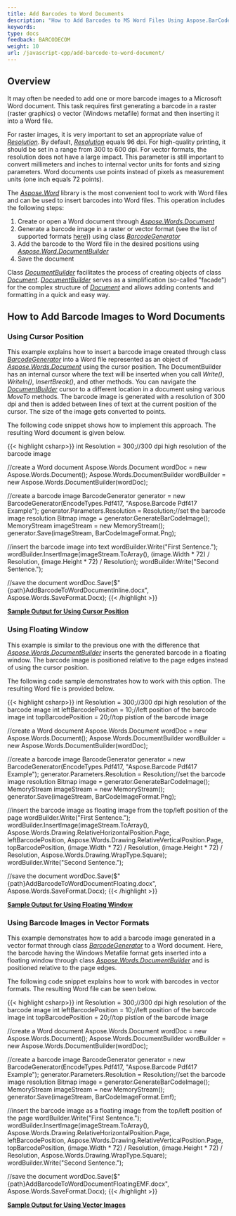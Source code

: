 ```yaml
---
title: Add Barcodes to Word Documents
description: "How to Add Barcodes to MS Word Files Using Aspose.BarCode and Aspose.Words"
keywords:
type: docs
feedback: BARCODECOM
weight: 10
url: /javascript-cpp/add-barcode-to-word-document/
---
```


## **Overview**

It may often be needed to add one or more barcode images to a Microsoft Word document. This task requires first generating a barcode in a raster (raster graphics) o vector (Windows metafile) format and then inserting it into a Word file.

For raster images, it is very important to set an appropriate value of [*Resolution*](https://reference.aspose.com/barcode/javascript-cpp/aspose.barcode.generation/basegenerationparameters/properties/resolution). By default, [*Resolution*](https://reference.aspose.com/barcode/javascript-cpp/aspose.barcode.generation/basegenerationparameters/properties/resolution) equals 96 dpi. For high-quality printing, it should be set in a range from 300 to 600 dpi. For vector formats, the resolution does not have a large impact. This parameter is still important to convert millimeters and inches to internal vector units for fonts and sizing parameters. Word documents use points instead of pixels as measurement units (one inch equals 72 points).

The [*Aspose.Word*](https://products.aspose.com/words/net/) library is the most convenient tool to work with Word files and can be used to insert barcodes into Word files. This operation includes the following steps:
1.	Create or open a Word document through [*Aspose.Words.Document*](https://reference.aspose.com/words/javascript-cpp/aspose.words/document)
2.	Generate a barcode image in a raster or vector format (see the list of supported formats [here](https://docs.aspose.com/barcode/javascript-cpp/barcode-types-and-image-formats/))) using class [*BarcodeGenerator*](https://reference.aspose.com/barcode/javascript-cpp/aspose.barcode.generation/barcodegenerator)  
3.	Add the barcode to the Word file in the desired positions using [*Aspose.Word.DocumentBuilder*](https://reference.aspose.com/words/javascript-cpp/aspose.words/documentbuilder)
4.	Save the document
  
Class [*DocumentBuilder*](https://reference.aspose.com/words/javascript-cpp/aspose.words/documentbuilder) facilitates the process of creating objects of class [*Document*](https://reference.aspose.com/words/javascript-cpp/aspose.words/document). [*DocumentBuilder*](https://reference.aspose.com/words/javascript-cpp/aspose.words/documentbuilder) serves as a simplification (so-called "facade") for the complex structure of [*Document*](https://reference.aspose.com/words/javascript-cpp/aspose.words/document) and allows adding contents and formatting in a quick and easy way.

## **How to Add Barcode Images to Word Documents**
### **Using Cursor Position**
This example explains how to insert a barcode image created through class [*BarcodeGenerator*](https://reference.aspose.com/barcode/javascript-cpp/aspose.barcode.generation/barcodegenerator) into a Word file represented as an object of [*Aspose.Words.Document*](https://reference.aspose.com/words/javascript-cpp/aspose.words/documentbuilder) using the cursor position. The DocumentBuilder has an internal cursor where the text will be inserted when you call *Write()*, *Writeln()*, *InsertBreak()*, and other methods. You can navigate the [*DocumentBuilder*](https://reference.aspose.com/words/javascript-cpp/aspose.words/documentbuilder) cursor to a different location in a document using various *MoveTo* methods. The barcode image is generated with a resolution of 300 dpi and then is added between lines of text at the current position of the cursor. The size of the image gets converted to points.  
  
The following code snippet shows how to implement this approach. The resulting Word document is given below. 
  
{{< highlight csharp>}}
int Resolution = 300;//300 dpi high resolution of the barcode image

//create a Word document
Aspose.Words.Document wordDoc = new Aspose.Words.Document();
Aspose.Words.DocumentBuilder wordBuilder = new Aspose.Words.DocumentBuilder(wordDoc);

//create a barcode image
BarcodeGenerator generator = new BarcodeGenerator(EncodeTypes.Pdf417, "Aspose.Barcode Pdf417 Example");
generator.Parameters.Resolution = Resolution;//set the barcode image resolution
Bitmap image = generator.GenerateBarCodeImage();
MemoryStream imageStream = new MemoryStream();
generator.Save(imageStream, BarCodeImageFormat.Png);

//insert the barcode image into text
wordBuilder.Write("First Sentence.");
wordBuilder.InsertImage(imageStream.ToArray(), (image.Width * 72) / Resolution, (image.Height * 72) / Resolution);
wordBuilder.Write("Second Sentence.");

//save the document
wordDoc.Save($"{path}AddBarcodeToWordDocumentInline.docx", Aspose.Words.SaveFormat.Docx);
{{< /highlight >}}
  
[**Sample Output for Using Cursor Position**](addbarcodetowordsocumentinline.docx)

### **Using Floating Window**
This example is similar to the previous one with the difference that [*Aspose.Words.DocumentBuilder*](https://reference.aspose.com/words/javascript-cpp/aspose.words/documentbuilder) inserts the generated barcode in a floating window. The barcode image is positioned relative to the page edges instead of using the cursor position. 
  
The following code sample demonstrates how to work with this option. The resulting Word file is provided below.
  
{{< highlight csharp>}}
int Resolution = 300;//300 dpi high resolution of the barcode image
int leftBarcodePosition = 10;//left position of the barcode image
int topBarcodePosition = 20;//top pistion of the barcode image

//create a Word document
Aspose.Words.Document wordDoc = new Aspose.Words.Document();
Aspose.Words.DocumentBuilder wordBuilder = new Aspose.Words.DocumentBuilder(wordDoc);

//create a barcode image
BarcodeGenerator generator = new BarcodeGenerator(EncodeTypes.Pdf417, "Aspose.Barcode Pdf417 Example");
generator.Parameters.Resolution = Resolution;//set the barcode image resolution
Bitmap image = generator.GenerateBarCodeImage();
MemoryStream imageStream = new MemoryStream();
generator.Save(imageStream, BarCodeImageFormat.Png);

//insert the barcode image as floating image from the top/left position of the page
wordBuilder.Write("First Sentence.");
wordBuilder.InsertImage(imageStream.ToArray(),
    Aspose.Words.Drawing.RelativeHorizontalPosition.Page, leftBarcodePosition,
    Aspose.Words.Drawing.RelativeVerticalPosition.Page, topBarcodePosition,
    (image.Width * 72) / Resolution, (image.Height * 72) / Resolution, Aspose.Words.Drawing.WrapType.Square);
wordBuilder.Write("Second Sentence.");

//save the document
wordDoc.Save($"{path}AddBarcodeToWordDocumentFloating.docx", Aspose.Words.SaveFormat.Docx);
{{< /highlight >}}
  
[**Sample Output for Using Floating Window**](addbarcodetoworddocumentfloating.docx)
  
### **Using Barcode Images in Vector Formats**
This example demonstrates how to add a barcode image generated in a vector format through class [*BarcodeGenerator*](https://reference.aspose.com/barcode/javascript-cpp/aspose.barcode.generation/barcodegenerator) to a Word document. Here, the barcode having the Windows Metafile format gets inserted into a floating window through class [*Aspose.Words.DocumentBuilder*](https://reference.aspose.com/words/javascript-cpp/aspose.words/documentbuilder) and is positioned relative to the page edges.  
  
The following code snippet explains how to work with barcodes in vector formats. The resulting Word file can be seen below.
  
{{< highlight csharp>}}
int Resolution = 300;//300 dpi high resolution of the barcode image
int leftBarcodePosition = 10;//left position of the barcode image
int topBarcodePosition = 20;//top pistion of the barcode image

//create a Word document
Aspose.Words.Document wordDoc = new Aspose.Words.Document();
Aspose.Words.DocumentBuilder wordBuilder = new Aspose.Words.DocumentBuilder(wordDoc);

//create a barcode image
BarcodeGenerator generator = new BarcodeGenerator(EncodeTypes.Pdf417, "Aspose.Barcode Pdf417 Example");
generator.Parameters.Resolution = Resolution;//set the barcode image resolution
Bitmap image = generator.GenerateBarCodeImage();
MemoryStream imageStream = new MemoryStream();
generator.Save(imageStream, BarCodeImageFormat.Emf);

//insert the barcode image as a floating image from the top/left position of the page
wordBuilder.Write("First Sentence.");
wordBuilder.InsertImage(imageStream.ToArray(),
    Aspose.Words.Drawing.RelativeHorizontalPosition.Page, leftBarcodePosition,
    Aspose.Words.Drawing.RelativeVerticalPosition.Page, topBarcodePosition,
    (image.Width * 72) / Resolution, (image.Height * 72) / Resolution, Aspose.Words.Drawing.WrapType.Square);
wordBuilder.Write("Second Sentence.");

//save the document
wordDoc.Save($"{path}AddBarcodeToWordDocumentFloatingEMF.docx", Aspose.Words.SaveFormat.Docx);
{{< /highlight >}}

[**Sample Output for Using Vector Images**](addbarcodetoworddocumentfloatingemf.docx)